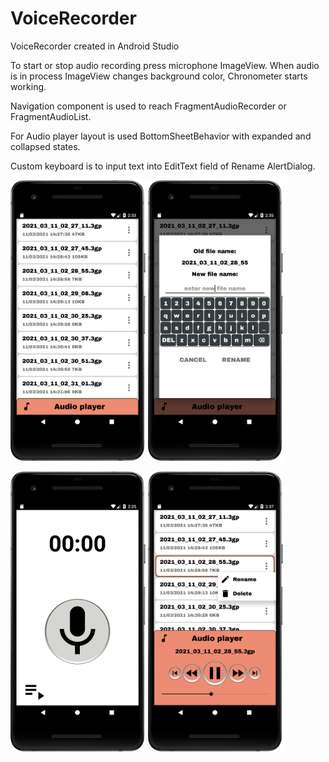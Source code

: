 # VoiceRecorder
VoiceRecorder created in Android Studio

To start or stop audio recording press microphone ImageView. When audio is in process ImageView changes background color, Chronometer starts working.

Navigation component is used to reach FragmentAudioRecorder or FragmentAudioList.

For Audio player layout is used BottomSheetBehavior with expanded and collapsed states.

Custom keyboard is to input text into EditText field of Rename AlertDialog.

<img src="2.png" width="216" heigth="384"> <img src="3.png" width="216" heigth="384">

<img src="5.png" width="216" heigth="384"> <img src="4.png" width="216" heigth="384">
